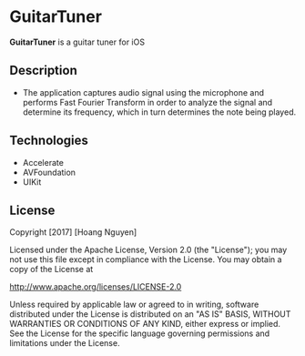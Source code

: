# GuitarTuner
**GuitarTuner** is a guitar tuner for iOS

## Description
- The application captures audio signal using the microphone and performs Fast Fourier Transform in order to analyze the signal and determine its frequency, which in turn determines the note being played.

## Technologies
- Accelerate
- AVFoundation
- UIKit

## License

Copyright [2017] [Hoang Nguyen]

Licensed under the Apache License, Version 2.0 (the "License");
you may not use this file except in compliance with the License.
You may obtain a copy of the License at

http://www.apache.org/licenses/LICENSE-2.0

Unless required by applicable law or agreed to in writing, software
distributed under the License is distributed on an "AS IS" BASIS,
WITHOUT WARRANTIES OR CONDITIONS OF ANY KIND, either express or implied.
See the License for the specific language governing permissions and
limitations under the License.
